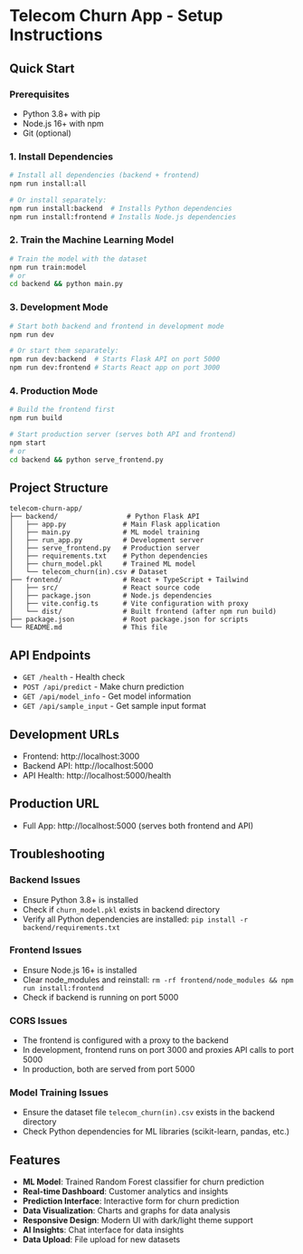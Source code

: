 # Telecom Churn App - Setup Instructions

## Quick Start

### Prerequisites
- Python 3.8+ with pip
- Node.js 16+ with npm
- Git (optional)

### 1. Install Dependencies

```bash
# Install all dependencies (backend + frontend)
npm run install:all

# Or install separately:
npm run install:backend  # Installs Python dependencies
npm run install:frontend # Installs Node.js dependencies
```

### 2. Train the Machine Learning Model

```bash
# Train the model with the dataset
npm run train:model
# or
cd backend && python main.py
```

### 3. Development Mode

```bash
# Start both backend and frontend in development mode
npm run dev

# Or start them separately:
npm run dev:backend  # Starts Flask API on port 5000
npm run dev:frontend # Starts React app on port 3000
```

### 4. Production Mode

```bash
# Build the frontend first
npm run build

# Start production server (serves both API and frontend)
npm start
# or
cd backend && python serve_frontend.py
```

## Project Structure

```
telecom-churn-app/
├── backend/                 # Python Flask API
│   ├── app.py              # Main Flask application
│   ├── main.py             # ML model training
│   ├── run_app.py          # Development server
│   ├── serve_frontend.py   # Production server
│   ├── requirements.txt    # Python dependencies
│   ├── churn_model.pkl     # Trained ML model
│   └── telecom_churn(in).csv # Dataset
├── frontend/               # React + TypeScript + Tailwind
│   ├── src/                # React source code
│   ├── package.json        # Node.js dependencies
│   ├── vite.config.ts      # Vite configuration with proxy
│   └── dist/               # Built frontend (after npm run build)
├── package.json            # Root package.json for scripts
└── README.md               # This file
```

## API Endpoints

- `GET /health` - Health check
- `POST /api/predict` - Make churn prediction
- `GET /api/model_info` - Get model information
- `GET /api/sample_input` - Get sample input format

## Development URLs

- Frontend: http://localhost:3000
- Backend API: http://localhost:5000
- API Health: http://localhost:5000/health

## Production URL

- Full App: http://localhost:5000 (serves both frontend and API)

## Troubleshooting

### Backend Issues
- Ensure Python 3.8+ is installed
- Check if `churn_model.pkl` exists in backend directory
- Verify all Python dependencies are installed: `pip install -r backend/requirements.txt`

### Frontend Issues
- Ensure Node.js 16+ is installed
- Clear node_modules and reinstall: `rm -rf frontend/node_modules && npm run install:frontend`
- Check if backend is running on port 5000

### CORS Issues
- The frontend is configured with a proxy to the backend
- In development, frontend runs on port 3000 and proxies API calls to port 5000
- In production, both are served from port 5000

### Model Training Issues
- Ensure the dataset file `telecom_churn(in).csv` exists in the backend directory
- Check Python dependencies for ML libraries (scikit-learn, pandas, etc.)

## Features

- **ML Model**: Trained Random Forest classifier for churn prediction
- **Real-time Dashboard**: Customer analytics and insights
- **Prediction Interface**: Interactive form for churn prediction
- **Data Visualization**: Charts and graphs for data analysis
- **Responsive Design**: Modern UI with dark/light theme support
- **AI Insights**: Chat interface for data insights
- **Data Upload**: File upload for new datasets
